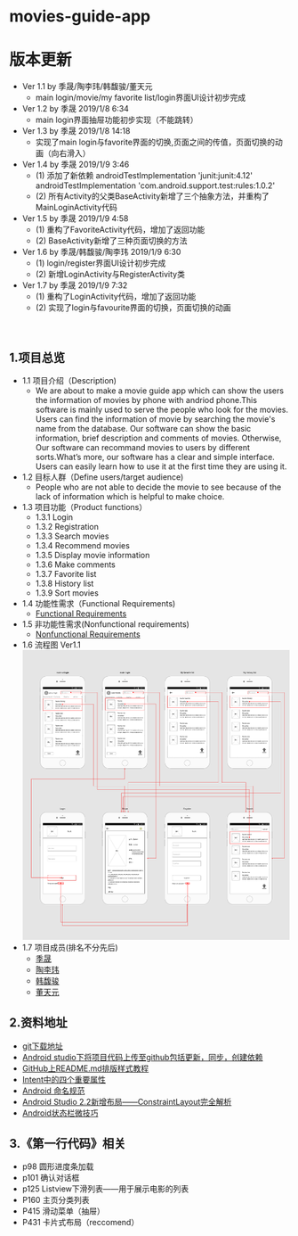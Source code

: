 # movies-guide-app

# 版本更新
* Ver 1.1 by 季晟/陶李玮/韩馥骏/董天元
    * main login/movie/my favorite list/login界面UI设计初步完成 
* Ver 1.2 by 季晟 2019/1/8 6:34
    * main login界面抽屉功能初步实现（不能跳转）
* Ver 1.3 by 季晟 2019/1/8 14:18
    * 实现了main login与favorite界面的切换,页面之间的传值，页面切换的动画（向右滑入） 
* Ver 1.4 by 季晟 2019/1/9 3:46
    * (1) 添加了新依赖 androidTestImplementation 'junit:junit:4.12' androidTestImplementation 'com.android.support.test:rules:1.0.2'
    * (2) 所有Activity的父类BaseActivity新增了三个抽象方法，并重构了MainLoginActivity代码
* Ver 1.5 by 季晟 2019/1/9 4:58
    * (1) 重构了FavoriteActivity代码，增加了返回功能
    * (2) BaseActivity新增了三种页面切换的方法
* Ver 1.6 by 季晟/韩馥骏/陶李玮 2019/1/9 6:30
    * (1) login/register界面UI设计初步完成
    * (2) 新增LoginActivity与RegisterActivity类
* Ver 1.7 by 季晟 2019/1/9 7:32
    * (1) 重构了LoginActivity代码，增加了返回功能
    * (2) 实现了login与favourite界面的切换，页面切换的动画 <br><br><br>

## 1.项目总览
* 1.1 项目介绍（Description)
     * We are about to make a movie guide app which can show the users the information of movies by phone with andriod phone.This software is mainly used to serve the people who look for the movies. Users can find the information of movie by searching the      movie's name from the database. Our software can show the basic information, brief description and comments of movies. Otherwise, Our   software can recommand movies to users by different sorts.What’s more, our software has a clear and simple interface. Users can easily learn how to use it at the first time they are using it.
* 1.2 目标人群（Define users/target audience)
     * People who are not able to decide the movie to see because of the lack of information which is helpful to make choice.
* 1.3 项目功能（Product functions）
     * 1.3.1 Login
     * 1.3.2 Registration
     * 1.3.3 Search movies
     * 1.3.4 Recommend movies
     * 1.3.5 Display movie information
     * 1.3.6 Make comments
     * 1.3.7 Favorite list
     * 1.3.8 History list
     * 1.3.9 Sort movies
* 1.4 功能性需求（Functional Requirements)
    * [Functional Requirements](https://github.com/jisheng1997/MoviesGuideApp/blob/master/project/Functional%20Requirements.md)
* 1.5 非功能性需求(Nonfunctional requirements)
    * [Nonfunctional Requirements](https://github.com/jisheng1997/MoviesGuideApp/blob/master/project/Nonfunctional%20Requirements.md)
* 1.6 流程图 Ver1.1 <br>
![流程图](https://github.com/jisheng1997/MoviesGuideApp/blob/master/project/project%20Ver%201.1.png) <br>
* 1.7 项目成员(排名不分先后)
    * [季晟](https://github.com/jisheng1997)      
    * [陶李玮](https://github.com/zoslen)      
    * [韩馥骏](https://github.com/uncleeesky)      
    * [董天元](https://github.com/Zitronen)

## 2.资料地址 <br>
* [git下载地址](https://git-scm.com/download/win) <br>
* [Android studio下将项目代码上传至github包括更新，同步，创建依赖](https://blog.csdn.net/u013309870/article/details/79214030) <br>
* [GitHub上README.md排版样式教程](https://blog.csdn.net/u012067966/article/details/50736647) <br>
* [Intent中的四个重要属性](https://blog.csdn.net/weihan1314/article/details/7973511) <br>
* [Android 命名规范](https://blog.csdn.net/vipzjyno1/article/details/23542617)
* [Android Studio 2.2新增布局——ConstraintLayout完全解析](https://blog.csdn.net/SEU_Calvin/article/details/55522706)
* [Android状态栏微技巧](https://blog.csdn.net/guolin_blog/article/details/51763825)



## 3.《第一行代码》相关<br>
* p98 圆形进度条加载
* p101 确认对话框
* p125 Listview下滑列表——用于展示电影的列表
* P160 主页分类列表
* P415 滑动菜单（抽屉）
* P431 卡片式布局（reccomend）


